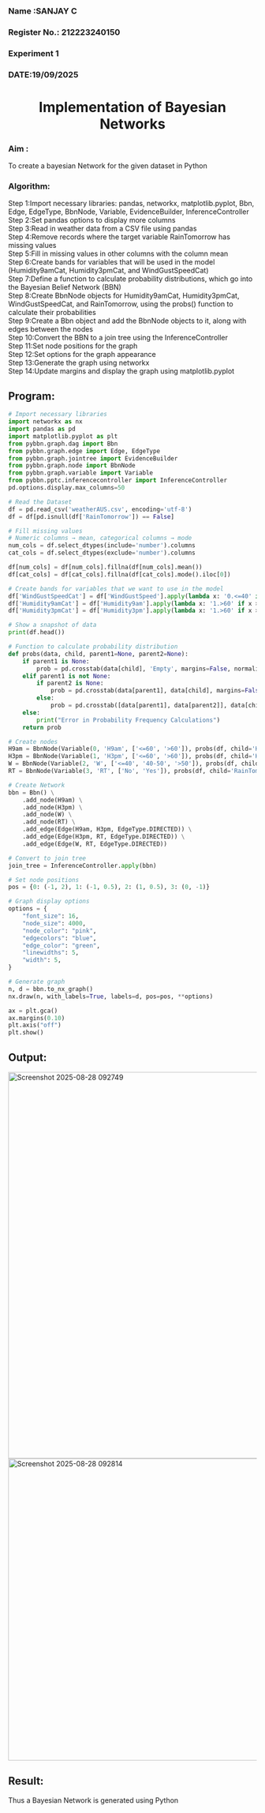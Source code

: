 <H3> Name :SANJAY C</H3>
<H3>Register No.: 212223240150</H3>
<H3> Experiment 1</H3>
<H3>DATE:19/09/2025</H3>
<H1 ALIGN=CENTER> Implementation of Bayesian Networks</H1>
<H3> Aim :</H3>
    To create a bayesian Network for the given dataset in Python
<H3> Algorithm:</H3>
Step 1:Import necessary libraries: pandas, networkx, matplotlib.pyplot, Bbn, Edge, EdgeType, BbnNode, Variable, EvidenceBuilder, InferenceController<br/>
Step 2:Set pandas options to display more columns<br/>
Step 3:Read in weather data from a CSV file using pandas<br/>
Step 4:Remove records where the target variable RainTomorrow has missing values<br/>
Step 5:Fill in missing values in other columns with the column mean<br/>
Step 6:Create bands for variables that will be used in the model (Humidity9amCat, Humidity3pmCat, and WindGustSpeedCat)<br/>
Step 7:Define a function to calculate probability distributions, which go into the Bayesian Belief Network (BBN)<br/>
Step 8:Create BbnNode objects for Humidity9amCat, Humidity3pmCat, WindGustSpeedCat, and RainTomorrow, using the probs() function to calculate their probabilities<br/>
Step 9:Create a Bbn object and add the BbnNode objects to it, along with edges between the nodes<br/>
Step 10:Convert the BBN to a join tree using the InferenceController<br/>
Step 11:Set node positions for the graph<br/>
Step 12:Set options for the graph appearance<br/>
Step 13:Generate the graph using networkx<br/>
Step 14:Update margins and display the graph using matplotlib.pyplot<br/>

## Program:
```py
# Import necessary libraries
import networkx as nx
import pandas as pd
import matplotlib.pyplot as plt
from pybbn.graph.dag import Bbn
from pybbn.graph.edge import Edge, EdgeType
from pybbn.graph.jointree import EvidenceBuilder
from pybbn.graph.node import BbnNode
from pybbn.graph.variable import Variable
from pybbn.pptc.inferencecontroller import InferenceController
pd.options.display.max_columns=50

# Read the Dataset
df = pd.read_csv('weatherAUS.csv', encoding='utf-8')
df = df[pd.isnull(df['RainTomorrow']) == False]

# Fill missing values
# Numeric columns → mean, categorical columns → mode
num_cols = df.select_dtypes(include='number').columns
cat_cols = df.select_dtypes(exclude='number').columns

df[num_cols] = df[num_cols].fillna(df[num_cols].mean())
df[cat_cols] = df[cat_cols].fillna(df[cat_cols].mode().iloc[0])

# Create bands for variables that we want to use in the model
df['WindGustSpeedCat'] = df['WindGustSpeed'].apply(lambda x: '0.<=40' if x <= 40 else '1.40-50' if 40 < x <= 50 else '2.>50')
df['Humidity9amCat'] = df['Humidity9am'].apply(lambda x: '1.>60' if x > 60 else '0.<=60')
df['Humidity3pmCat'] = df['Humidity3pm'].apply(lambda x: '1.>60' if x > 60 else '0.<=60')

# Show a snapshot of data
print(df.head())

# Function to calculate probability distribution
def probs(data, child, parent1=None, parent2=None):
    if parent1 is None:
        prob = pd.crosstab(data[child], 'Empty', margins=False, normalize='columns').sort_index().to_numpy().reshape(-1).tolist()
    elif parent1 is not None:
        if parent2 is None:
            prob = pd.crosstab(data[parent1], data[child], margins=False, normalize='index').sort_index().to_numpy().reshape(-1).tolist()
        else:
            prob = pd.crosstab([data[parent1], data[parent2]], data[child], margins=False, normalize='index').sort_index().to_numpy().reshape(-1).tolist()
    else:
        print("Error in Probability Frequency Calculations")
    return prob

# Create nodes
H9am = BbnNode(Variable(0, 'H9am', ['<=60', '>60']), probs(df, child='Humidity9amCat'))
H3pm = BbnNode(Variable(1, 'H3pm', ['<=60', '>60']), probs(df, child='Humidity3pmCat', parent1='Humidity9amCat'))
W = BbnNode(Variable(2, 'W', ['<=40', '40-50', '>50']), probs(df, child='WindGustSpeedCat'))
RT = BbnNode(Variable(3, 'RT', ['No', 'Yes']), probs(df, child='RainTomorrow', parent1='Humidity3pmCat', parent2='WindGustSpeedCat'))

# Create Network
bbn = Bbn() \
    .add_node(H9am) \
    .add_node(H3pm) \
    .add_node(W) \
    .add_node(RT) \
    .add_edge(Edge(H9am, H3pm, EdgeType.DIRECTED)) \
    .add_edge(Edge(H3pm, RT, EdgeType.DIRECTED)) \
    .add_edge(Edge(W, RT, EdgeType.DIRECTED))

# Convert to join tree
join_tree = InferenceController.apply(bbn)

# Set node positions
pos = {0: (-1, 2), 1: (-1, 0.5), 2: (1, 0.5), 3: (0, -1)}

# Graph display options
options = {
    "font_size": 16,
    "node_size": 4000,
    "node_color": "pink",
    "edgecolors": "blue",
    "edge_color": "green",
    "linewidths": 5,
    "width": 5,
}

# Generate graph
n, d = bbn.to_nx_graph()
nx.draw(n, with_labels=True, labels=d, pos=pos, **options)

ax = plt.gca()
ax.margins(0.10)
plt.axis("off")
plt.show()

```

## Output:
<img width="862" height="783" alt="Screenshot 2025-08-28 092749" src="https://github.com/user-attachments/assets/24a8eec6-c230-44e2-8dde-b454b8059cad" />

<img width="876" height="612" alt="Screenshot 2025-08-28 092814" src="https://github.com/user-attachments/assets/593eb7ec-fd43-4e1a-bed8-e869dddbea61" />


## Result:
   Thus a Bayesian Network is generated using Python

